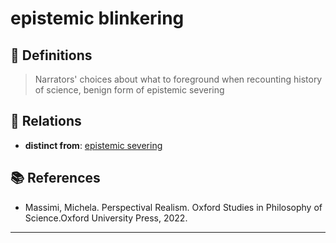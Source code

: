 # epistemic blinkering

## 📖 Definitions

> Narrators' choices about what to foreground when recounting history of science, benign form of epistemic severing

## 🔗 Relations

- **distinct from**: [epistemic severing](./epistemic-severing.md)

## 📚 References

- Massimi, Michela. Perspectival Realism. Oxford Studies in Philosophy of Science.Oxford University Press, 2022.

---

<script src="https://giscus.app/client.js"
                data-repo="natesheehan/conceptcartography"
                data-repo-id="R_kgDOPB5QiQ"
                data-category="General"
                data-category-id="DIC_kwDOPB5Qic4CsAxd"
                data-mapping="pathname"
                data-strict="0"
                data-reactions-enabled="1"
                data-emit-metadata="0"
                data-input-position="bottom"
                data-theme="catppuccin_mocha"
                data-lang="en"
                crossorigin="anonymous"
                async>
        </script>
        
